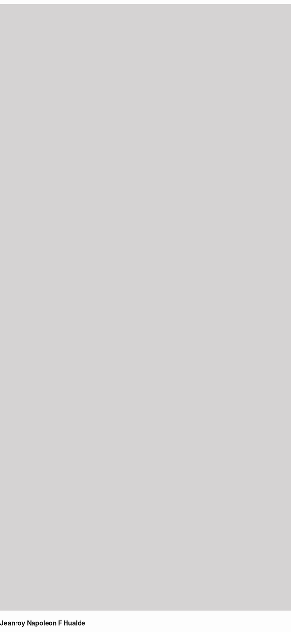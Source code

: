 <!DOCTYPE html>
<html>
<head>
<style> 
#myDIV {
  width: 1900px;
  height: 2000px;
  background: rgb(213, 211, 211);
  animation: mymove 5s infinite;
}

@keyframes mymove {
  from {background-color: rgb(59, 56, 56);}
  to {background-color: rgb(15, 15, 15);}
}
</style>
</head>
<body>
<div id="myDIV"></div>
</body>
</html>
<html lang="en">
<head>
  <meta charset="UTF-8">
  <meta name="viewport" content=
    "width=device-width, initial-scale=1.0">
</head>
<body>
  <div>
    <h2>Jeanroy Napoleon F Hualde</h2>
  </div>
</body>
</html>
<style>
  body {
      margin: 0;
      padding: 0;
  }

  div {
      position: absolute;
      top: 50%;
      left: 50%;
      transform: translate(-50%, -50%);
  }

  h2 {
      font-size: 100pt;
      font-family: serif;
      color: transparent;
      text-align: center;
      animation: effect 2s linear infinite;
  }
  @keyframes effect {
      0% {
          background: linear-gradient(
              #150080, #ff0015);
          -webkit-background-clip: text;
      }

      100% {
          background: linear-gradient(
              #a33ce7, #510247);
          -webkit-background-clip: text;
      }
  }
</style>
</html>
